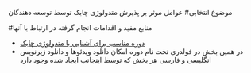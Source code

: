 موضوع انتخابی#
عوامل موثر بر پذیرش متدولوژی چابک توسط توسعه دهندگان

#منابع مفید و اقدامات انجام گرفته در ارتباط با آنها
- [دوره مناسب برای آشنایی با متدولوژی چابک ](https://www.linkedin.com/learning/agile-software-development-transforming-your-organization)
- در همین بخش در فولدری تحت نام دوره امکان دانلود ویدئوها و دانلود زیرنویس انگلیسی و فارسی هر بخش که توسط اینجانب ایجاد شده وجود دارد

